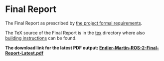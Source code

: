 # Final Report

The Final Report as prescribed
by [the project formal requirements](https://cw.fel.cvut.cz/wiki/courses/b4bproj6/start).

The TeX source of the Final Report is in the [tex](./tex) directory where
also [building instructions](./tex/README.md) can be found.

**The download link for the latest PDF output:
[Endler-Martin-ROS-2-Final-Report-Latest.pdf](https://github.com/pokusew/fel-project/raw/master/final-report/Endler-Martin-ROS-2-Final-Report-Latest.pdf)**
